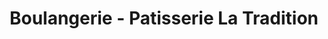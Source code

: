 ---
title: "Boulangerie - Patisserie La Tradition"
url: /roppenheim/boulangerie-patisserie-la-tradition/
shop: boulangerie
---